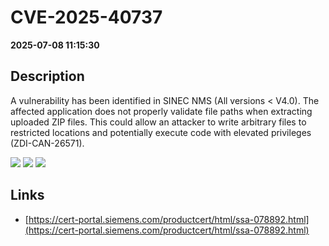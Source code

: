 # CVE-2025-40737

**2025-07-08 11:15:30**

## Description
A vulnerability has been identified in SINEC NMS (All versions < V4.0). The affected application does not properly validate file paths when extracting uploaded ZIP files. This could allow an attacker to write arbitrary files to restricted locations and potentially execute code with elevated privileges (ZDI-CAN-26571).

![](https://img.shields.io/static/v1?label=Score&message=8.7&color=red)
![](https://img.shields.io/static/v1?label=Severity&message=HIGH&color=red)
![](https://img.shields.io/static/v1?label=CWE&message=Traversal&color=green)

## Links
- [https://cert-portal.siemens.com/productcert/html/ssa-078892.html](https://cert-portal.siemens.com/productcert/html/ssa-078892.html)
